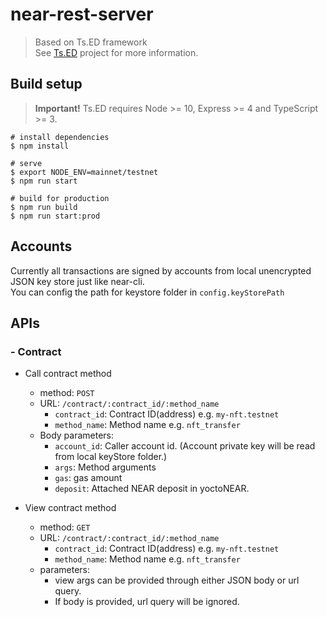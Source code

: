 # near-rest-server

> Based on Ts.ED framework    
> See [Ts.ED](https://tsed.io) project for more information.

## Build setup

> **Important!** Ts.ED requires Node >= 10, Express >= 4 and TypeScript >= 3.

```batch
# install dependencies
$ npm install

# serve
$ export NODE_ENV=mainnet/testnet
$ npm run start

# build for production
$ npm run build
$ npm run start:prod
```

## Accounts
Currently all transactions are signed by accounts from local unencrypted JSON key store just like near-cli.         
You can config the path for keystore folder in `config.keyStorePath`

## APIs

### - Contract

- Call contract method
  - method: `POST`
  - URL: `/contract/:contract_id/:method_name`
    - `contract_id`: Contract ID(address) e.g. `my-nft.testnet`
    - `method_name`: Method name e.g. `nft_transfer`
  - Body parameters:
    - `account_id`: Caller account id. (Account private key will be read from local keyStore folder.)
    - `args`: Method arguments
    - `gas`: gas amount
    - `deposit`: Attached NEAR deposit in yoctoNEAR.

- View contract method
  - method: `GET`
  - URL: `/contract/:contract_id/:method_name`
    - `contract_id`: Contract ID(address) e.g. `my-nft.testnet`
    - `method_name`: Method name e.g. `nft_transfer`
  - parameters:
    - view args can be provided through either JSON body or url query.
    - If body is provided, url query will be ignored.
